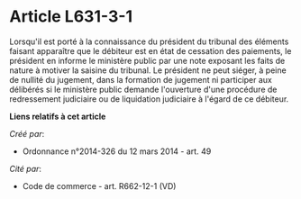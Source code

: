 # Article L631-3-1

Lorsqu'il  est porté à la connaissance du président du tribunal des éléments  faisant apparaître que le débiteur est en état
de cessation des  paiements, le président en informe le ministère public par une note  exposant les faits de nature à motiver
la saisine du tribunal. Le  président ne peut siéger, à peine de nullité du jugement, dans la  formation de jugement ni
participer aux délibérés si le ministère public  demande l'ouverture d'une procédure de redressement judiciaire ou de
liquidation judiciaire à l'égard de ce débiteur.

**Liens relatifs à cet article**

_Créé par_:

  - Ordonnance n°2014-326 du 12 mars 2014 - art. 49

_Cité par_:

  - Code de commerce - art. R662-12-1 (VD)
